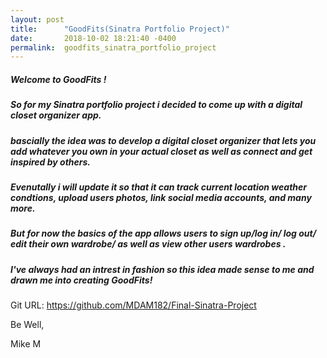 ```yaml
---
layout: post
title:      "GoodFits(Sinatra Portfolio Project)"
date:       2018-10-02 18:21:40 -0400
permalink:  goodfits_sinatra_portfolio_project
---
```



##### Welcome to GoodFits ! 
##### 
##### So for my Sinatra portfolio project i decided to come up with a digital closet organizer app. 
##### 
##### bascially the idea was to develop a digital closet organizer that lets you add whatever you own in your actual closet as well as connect and get inspired by others. 
##### Evenutally i will update it so that it can track current location weather condtions, upload users photos, link social media accounts, and many more.
##### But for now the basics of the app allows users to sign up/log in/ log out/ edit their own wardrobe/ as well as view other users wardrobes . 
##### I've always had an intrest in fashion so this idea made sense to me and drawn me into creating GoodFits!

Git URL: https://github.com/MDAM182/Final-Sinatra-Project

Be Well, 

Mike M
